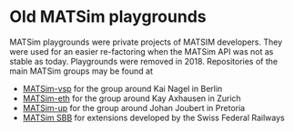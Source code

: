 # Old MATSim playgrounds

MATSim playgrounds were private projects of MATSIM developers. They were used for an easier re-factoring when the MATSim API was not as stable as today. Playgrounds were removed in 2018. Repositories of the main MATSim groups may be found at
* [MATSim-vsp](https://github.com/matsim-vsp) for the group around Kai Nagel in Berlin
* [MATSim-eth](https://github.com/matsim-eth) for the group around Kay Axhausen in Zurich
* [MATSim-up](https://github.com/matsim-up) for the group around Johan Joubert in Pretoria
* [MATSim SBB](https://github.com/SchweizerischeBundesbahnen/matsim-sbb-extensions) for extensions developed by the Swiss Federal Railways

